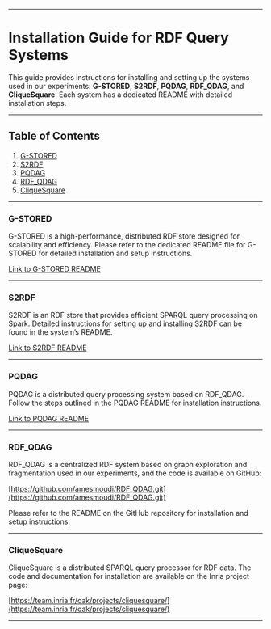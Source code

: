 
---

# Installation Guide for RDF Query Systems

This guide provides instructions for installing and setting up the systems used in our experiments: **G-STORED**, **S2RDF**, **PQDAG**, **RDF_QDAG**, and **CliqueSquare**. Each system has a dedicated README with detailed installation steps.

---

## Table of Contents

1. [G-STORED](#g-stored)
2. [S2RDF](#s2rdf)
3. [PQDAG](#pqdg)
4. [RDF_QDAG](#rdf_qdag)
5. [CliqueSquare](#cliquesquare)

---

### G-STORED

G-STORED is a high-performance, distributed RDF store designed for scalability and efficiency. Please refer to the dedicated README file for G-STORED for detailed installation and setup instructions.

[Link to G-STORED README](./GStoreD/README.md)

---

### S2RDF

S2RDF is an RDF store that provides efficient SPARQL query processing on Spark. Detailed instructions for setting up and installing S2RDF can be found in the system’s README.

[Link to S2RDF README](./SOHAD/README.md)

---

### PQDAG

PQDAG is a distributed query processing system based on RDF_QDAG. Follow the steps outlined in the PQDAG README for installation instructions.

[Link to PQDAG README](./pqdag/README.md)

---

### RDF_QDAG

RDF_QDAG is a centralized RDF system based on graph exploration and fragmentation used in our experiments, and the code is available on GitHub:

[https://github.com/amesmoudi/RDF_QDAG.git](https://github.com/amesmoudi/RDF_QDAG.git)

Please refer to the README on the GitHub repository for installation and setup instructions.

---

### CliqueSquare

CliqueSquare is a distributed SPARQL query processor for RDF data. The code and documentation for installation are available on the Inria project page:

[https://team.inria.fr/oak/projects/cliquesquare/](https://team.inria.fr/oak/projects/cliquesquare/)

---

